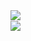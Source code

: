 <!--### Hi there 👋-->

<span style="position:absolute">
<a href="https://github.com/francescapoli98/github-readme-stats">
  <img align="center" src="https://github-readme-stats.vercel.app/api?username=francescapoli98&show_icons=true&theme=nightowl" />
</a>
  </span>
</br>
<a href="https://github.com/francescapoli98/github-readme-stats">
  <img align="center" src="https://github-readme-stats.vercel.app/api/top-langs/?username=francescapoli98&layout=compact&theme=nightowl" />
</a>

<!--[![Francesca's GitHub stats]()]()
[![Top Langs]()]()-->



<!--
**francescapoli98/francescapoli98** is a ✨ _special_ ✨ repository because its `README.md` (this file) appears on your GitHub profile.

Here are some ideas to get you started:

- 🔭 I’m currently working on ...
- 🌱 I’m currently learning ...
- 👯 I’m looking to collaborate on ...
- 🤔 I’m looking for help with ...
- 💬 Ask me about ...
- 📫 How to reach me: ...
- 😄 Pronouns: ...
- ⚡ Fun fact: ...
-->
